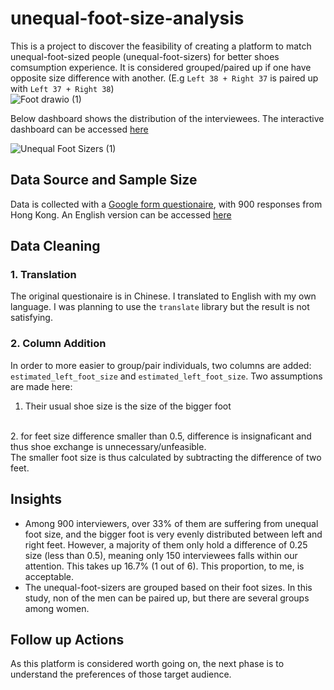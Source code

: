 # unequal-foot-size-analysis

This is a project to discover the feasibility of creating a platform to match unequal-foot-sized people (unequal-foot-sizers) for better shoes comsumption experience. It is considered grouped/paired up if one have opposite size difference with another. (E.g `Left 38 + Right 37` is paired up with `Left 37 + Right 38`)
<br>
![Foot drawio (1)](https://github.com/user-attachments/assets/c2138865-afd7-4964-b628-ce9d874c3e3f)


Below dashboard shows the distribution of the interviewees. The interactive dashboard can be accessed [here](https://public.tableau.com/app/profile/doll.kwong/viz/unequal-foot-size/UnequalFootSizers)

![Unequal Foot Sizers (1)](https://github.com/user-attachments/assets/1d9ba037-a54c-4255-b6d2-e11bbb29c130)

## Data Source and Sample Size
Data is collected with a [Google form questionaire](https://forms.gle/8Hsn4z1X7qngCWYG8), with 900 responses from Hong Kong. An English version can be accessed [here](https://forms.gle/hdHtSkWmz9jsh54i6) 

## Data Cleaning
### 1. Translation
The original questionaire is in Chinese. I translated to English with my own language. I was planning to use the `translate` library but the result is not satisfying. 
### 2. Column Addition
In order to more easier to group/pair individuals, two columns are added: `estimated_left_foot_size` and `estimated_left_foot_size`. Two assumptions are made here:
<br>
1. Their usual shoe size is the size of the bigger foot
<br>
2. for feet size difference smaller than 0.5, difference is insignaficant and thus shoe exchange is unnecessary/unfeasible. 
<br>
The smaller foot size is thus calculated by subtracting the difference of two feet.

## Insights
- Among 900 interviewers, over 33% of them are suffering from unequal foot size, and the bigger foot is very evenly distributed between left and right feet. However, a majority of them only hold a difference of 0.25 size (less than 0.5), meaning only 150 interviewees falls within our attention. This takes up 16.7% (1 out of 6). This proportion, to me, is acceptable.
- The unequal-foot-sizers are grouped based on their foot sizes. In this study, non of the men can be paired up, but there are several groups among women. 

## Follow up Actions
As this platform is considered worth going on, the next phase is to understand the preferences of those target audience.
